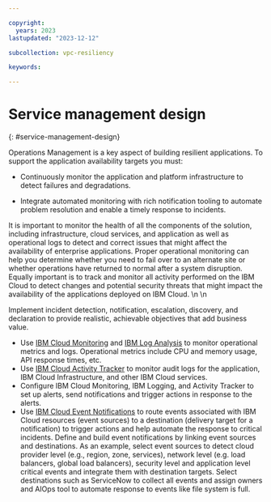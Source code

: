 ```yaml
---

copyright:
  years: 2023
lastupdated: "2023-12-12"

subcollection: vpc-resiliency

keywords:

---
```


# Service management design
{: #service-management-design}

Operations Management is a key aspect of building resilient applications. To support the application availability targets you must:

-   Continuously monitor the application and platform infrastructure to detect failures and degradations.

-   Integrate automated monitoring with rich notification tooling to automate problem resolution and enable a timely response to incidents.

It is important to monitor the health of all the components of the solution, including infrastructure, cloud services, and application as well as operational logs to detect and correct issues that might affect the availability of enterprise applications. Proper operational monitoring can help you determine whether you need to fail over to an alternate site or whether operations have returned to normal after a system disruption. Equally important is to track and monitor all activity performed on the IBM Cloud to detect changes and potential security threats that might impact the availability of the applications deployed on IBM Cloud. \n \n

Implement incident detection, notification, escalation, discovery, and declaration to provide realistic, achievable objectives that add business value.

- Use [IBM Cloud Monitoring](https://cloud.ibm.com/docs/monitoring?topic=monitoring-about-monitor) and [IBM Log Analysis](https://cloud.ibm.com/docs/log-analysis?topic=log-analysis-getting-started) to monitor operational metrics and logs. Operational metrics include CPU and memory usage, API response times, etc.
- Use [IBM Cloud Activity Tracker](https://cloud.ibm.com/docs/activity-tracker?topic=activity-tracker-getting-started) to monitor audit logs for the application, IBM Cloud Infrastructure, and other IBM Cloud services.
- Configure IBM Cloud Monitoring, IBM Logging, and Activity Tracker to set up alerts, send notifications and trigger actions in response to the alerts.
- Use [IBM Cloud Event Notifications](https://cloud.ibm.com/docs/event-notifications?topic=event-notifications-en-about) to route events associated with IBM Cloud resources (event sources) to a destination (delivery target for a notification) to trigger actions and help automate the response to critical incidents. Define and build event notifications by linking event sources and destinations. As an example, select event sources to detect cloud provider level (e.g., region, zone, services), network level (e.g. load balancers, global load balancers), security level and application level critical events and integrate them with destination targets. Select destinations such as ServiceNow to collect all events and assign owners and AIOps tool to automate response to events like file system is full.
